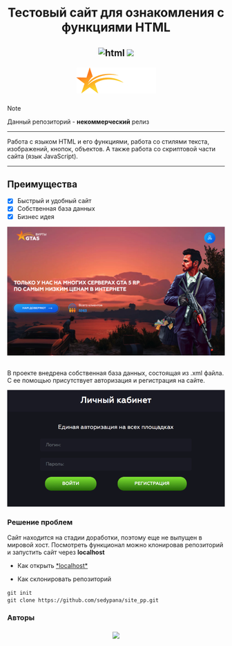 <h1 align="center"> Тестовый сайт для ознакомления с функциями HTML </h1>
<h2 align="center"> 

![html](https://img.shields.io/badge/HTML%20-%20h?style=flat-square&color=purple) ![](https://img.shields.io/badge/JavaScript%20-%20h?style=flat-square&color=violet)

 
![logo](./images/logo.png)

</h2>

> [!NOTE]  
> Данный репозиторий - **некоммерческий** релиз

***
Работа с языком HTML и его функциями, работа со стилями текста, изображений, кнопок, объектов. А также работа со скриптовой части сайта (язык JavaScript).
***

## Преимущества
- [x] Быстрый и удобный сайт
- [x] Собственная база данных
- [x] Бизнес идея

![main](./images/main.png)

## 

В проекте внедрена собственная база данных, состоящая из .xml файла. С ее помощью присутствует авторизация и регистрация на сайте.

![auth](./images/auth.png)

### Решение проблем
Сайт находится на стадии доработки, поэтому еще не выпущен в мировой хост. Посмотреть функционал можно клонировав репозиторий и запустить сайт через **localhost**
- <p style="text-align: left;"> Как открыть 
    <a href="https://strelokhalfer.github.io/mv-help/page/01_11_08.html">*localhost*</a> </p>
  
- <p style="text-align: left;"> Как склонировать репозиторий<br> 
 ```git init```<br>```git clone https://github.com/sedypana/site_pp.git```
</p>

### Авторы

<h3 align="center">

![](https://img.shields.io/badge/sedypana%20-%20h?style=for-the-badge&label=MODE%20BY&link=https%3A%2F%2Fgithub.com%2Fsedypana)

<h3>
